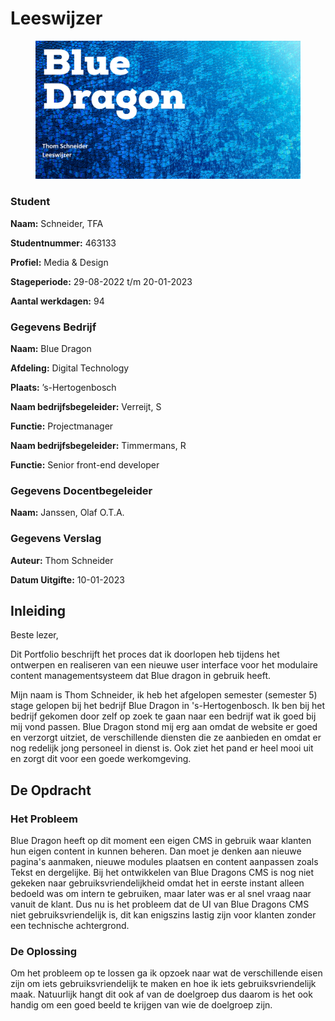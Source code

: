 # Leeswijzer

<figure><img src=".gitbook/assets/vakleeswijzer.png" alt=""><figcaption></figcaption></figure>

### **Student**

**Naam:** Schneider, TFA

**Studentnummer:** 463133

**Profiel:** Media & Design

**Stageperiode:** 29-08-2022 t/m 20-01-2023

**Aantal werkdagen:** 94

### Gegevens Bedrijf

**Naam:** Blue Dragon

**Afdeling:** Digital Technology

**Plaats:** ’s-Hertogenbosch

**Naam bedrijfsbegeleider:** Verreijt, S

**Functie:** Projectmanager

**Naam bedrijfsbegeleider:** Timmermans, R

**Functie:** Senior front-end developer

### Gegevens Docentbegeleider

**Naam:** Janssen, Olaf O.T.A.

### Gegevens Verslag

**Auteur:** Thom Schneider

**Datum Uitgifte:** 10-01-2023

## Inleiding

Beste lezer,

Dit Portfolio beschrijft het proces dat ik doorlopen heb tijdens het ontwerpen en realiseren van een nieuwe user interface voor het modulaire content managementsysteem dat Blue dragon in gebruik heeft.

Mijn naam is Thom Schneider, ik heb het afgelopen semester (semester 5) stage gelopen bij het bedrijf Blue Dragon in 's-Hertogenbosch. Ik ben bij het bedrijf gekomen door zelf op zoek te gaan naar een bedrijf wat ik goed bij mij vond passen. Blue Dragon stond mij erg aan omdat de website er goed en verzorgt uitziet, de verschillende diensten die ze aanbieden en omdat er nog redelijk jong personeel in dienst is. Ook ziet het pand er heel mooi uit en zorgt dit voor een goede werkomgeving.&#x20;

## De Opdracht

### Het Probleem

Blue Dragon heeft op dit moment een eigen CMS in gebruik waar klanten hun eigen content in kunnen beheren. Dan moet je denken aan nieuwe pagina's aanmaken, nieuwe modules plaatsen en  content aanpassen zoals Tekst en dergelijke. Bij het ontwikkelen van Blue Dragons CMS is nog niet gekeken naar gebruiksvriendelijkheid omdat het in eerste instant alleen bedoeld was om intern te gebruiken, maar later was er al snel vraag naar vanuit de klant. Dus nu is het probleem dat de UI van Blue Dragons CMS niet gebruiksvriendelijk is, dit kan enigszins lastig zijn voor klanten zonder een technische achtergrond.

### De Oplossing

Om het probleem op te lossen ga ik opzoek naar wat de verschillende eisen zijn om iets gebruiksvriendelijk te maken en hoe ik iets gebruiksvriendelijk maak. Natuurlijk hangt dit ook af van de doelgroep dus daarom is het ook handig om een goed beeld te krijgen van wie de doelgroep zijn.&#x20;

##

